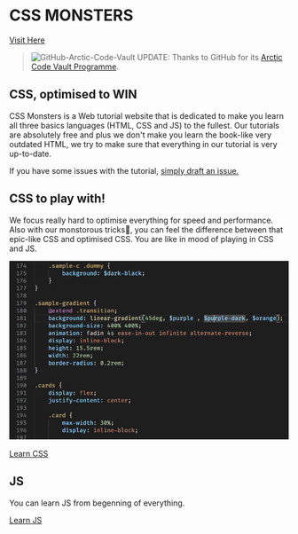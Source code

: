 # CSS MONSTERS
[Visit Here](https://electrolyte-orb.github.io/cssmonsters/)
> ![GitHub-Arctic-Code-Vault](https://news.thewindowsclub.com/wp-content/uploads/2020/07/GitHub-Arctic-Code-Vault-1.jpg)
> UPDATE: Thanks to GitHub for its [Arctic Code Vault Programme](https://archiveprogram.github.com/).

## CSS, optimised to WIN
CSS Monsters is a Web tutorial website that is dedicated to make you learn all three basics languages (HTML, CSS and JS) to the fullest. Our tutorials are absolutely free and plus we don't make you learn the book-like very outdated HTML, we try to make sure that everything in our tutorial is very up-to-date.

If you have some issues with the tutorial, [simply draft an issue.](https://github.com/electrolyte-orb/cssmonsters/issues/new)

## CSS to play with!
We focus really hard to optimise everything for speed and performance. Also with our monstorous tricks👻, you can feel the difference between that epic-like CSS and optimised CSS. You are like in mood of playing in CSS and JS.

![Visual Studio Code](/images/screenshot.jpg)

[Learn CSS](#)

## JS
You can learn JS from begenning of everything.

[Learn JS](#)
